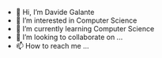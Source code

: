 - 👋 Hi, I’m Davide Galante
- 👀 I’m interested in Computer Science
- 🌱 I’m currently learning Computer Science
- 💞️ I’m looking to collaborate on ...
- 📫 How to reach me ...

<!---
davidegalante/davidegalante is a ✨ special ✨ repository because its `README.md` (this file) appears on your GitHub profile.
You can click the Preview link to take a look at your changes.
--->
